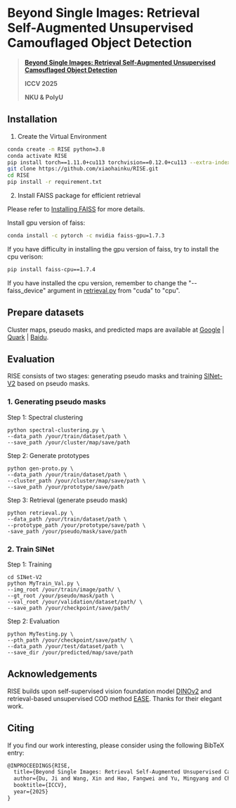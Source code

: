 # Beyond Single Images: Retrieval Self-Augmented Unsupervised Camouflaged Object Detection

> [**Beyond Single Images: Retrieval Self-Augmented Unsupervised Camouflaged Object Detection**](https://github.com/xiaohainku/RISE)
>
> **ICCV 2025**
>
> **NKU & PolyU**


## Installation

1. Create the Virtual Environment

```bash
conda create -n RISE python=3.8
conda activate RISE
pip install torch==1.11.0+cu113 torchvision==0.12.0+cu113 --extra-index-url https://download.pytorch.org/whl/cu113
git clone https://github.com/xiaohainku/RISE.git
cd RISE
pip install -r requirement.txt
```

2. Install FAISS package for efficient retrieval

Please refer to [Installing FAISS](https://github.com/facebookresearch/faiss/blob/main/INSTALL.md) for more details.

Install gpu version of faiss:

```bash
conda install -c pytorch -c nvidia faiss-gpu=1.7.3
```

If you have difficulty in installing the gpu version of faiss, try to install the cpu verison:

```bash
pip install faiss-cpu==1.7.4
```

If you have installed the cpu version, remember to change the "--faiss_device" argument in [retrieval.py](/retrieval.py)  from "cuda" to "cpu".



## Prepare datasets

Cluster maps, pseudo masks, and predicted maps are available at [Google](https://drive.google.com/file/d/1ZxKU6AekCHQCyNAo2bPIptHX-m3eNvDT/view?usp=drive_link) | [Quark](https://pan.quark.cn/s/9f0a30f67b84?pwd=cE8u) | [Baidu](https://pan.baidu.com/s/1VoBZp0DzQCdfgvBsas1QaQ?pwd=6uks).

## Evaluation

RISE consists of two stages: generating pseudo masks and training [SINet-V2](https://github.com/GewelsJI/SINet-V2) based on pseudo masks.

### 1. Generating pseudo masks

Step 1: Spectral clustering

```shell
python spectral-clustering.py \
--data_path /your/train/dataset/path \
--save_path /your/cluster/map/save/path
```

Step 2: Generate prototypes

```shell
python gen-proto.py \
--data_path /your/train/dataset/path \
--cluster_path /your/cluster/map/save/path \
--save_path /your/prototype/save/path
```

Step 3: Retrieval (generate pseudo mask)

```shell
python retrieval.py \
--data_path /your/train/dataset/path \
--prototype_path /your/prototype/save/path \
-save_path /your/pseudo/mask/save/path
```

### 2. Train SINet

Step 1: Training

```shell
cd SINet-V2
python MyTrain_Val.py \
--img_root /your/train/image/path/ \
--gt_root /your/pseudo/mask/path \
--val_root /your/validation/dataset/path/ \
--save_path /your/checkpoint/save/path/
```

Step 2: Evaluation

```shell
python MyTesting.py \
--pth_path /your/checkpoint/save/path/ \
--data_path /your/test/dataset/path \
--save_dir /your/predicted/map/save/path
```

## Acknowledgements

RISE builds upon self-supervised vision foundation model [DINOv2](https://github.com/facebookresearch/dinov2) and retrieval-based unsupervised COD method [EASE](https://github.com/xiaohainku/EASE). Thanks for their elegant work.

## Citing

If you find our work interesting, please consider using the following BibTeX entry:

```latex
@INPROCEEDINGS{RISE,
  title={Beyond Single Images: Retrieval Self-Augmented Unsupervised Camouflaged Object Detection},
  author={Du, Ji and Wang, Xin and Hao, Fangwei and Yu, Mingyang and Chen, Chunyuan and Wu, Jiesheng and Wang, Bin and Xu, Jing and Li, Ping},
  booktitle={ICCV},
  year={2025}
}
```

